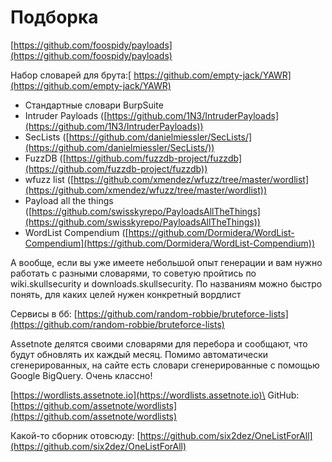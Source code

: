 # Подборка

[https://github.com/foospidy/payloads](https://github.com/foospidy/payloads)

Набор словарей для брута:[ https://github.com/empty-jack/YAWR](https://github.com/empty-jack/YAWR)

* Стандартные словари BurpSuite
* Intruder Payloads ([https://github.com/1N3/IntruderPayloads](https://github.com/1N3/IntruderPayloads))
* SecLists ([https://github.com/danielmiessler/SecLists/](https://github.com/danielmiessler/SecLists/))
* FuzzDB ([https://github.com/fuzzdb-project/fuzzdb](https://github.com/fuzzdb-project/fuzzdb))
* wfuzz list ([https://github.com/xmendez/wfuzz/tree/master/wordlist](https://github.com/xmendez/wfuzz/tree/master/wordlist))
* Payload all the things ([https://github.com/swisskyrepo/PayloadsAllTheThings](https://github.com/swisskyrepo/PayloadsAllTheThings))
* WordList Compendium ([https://github.com/Dormidera/WordList-Compendium](https://github.com/Dormidera/WordList-Compendium))

А вообще, если вы уже имеете небольшой опыт генерации и вам нужно работать с разными словарями, то советую пройтись по wiki.skullsecurity и downloads.skullsecurity. По названиям можно быстро понять, для каких целей нужен конкретный вордлист

Сервисы в бб: [https://github.com/random-robbie/bruteforce-lists](https://github.com/random-robbie/bruteforce-lists)

Assetnote делятся своими словарями для перебора и сообщают, что будут обновлять их каждый месяц. Помимо автоматически сгенерированных, на сайте есть словари сгенерированные с помощью Google BigQuery. Очень классно!

[https://wordlists.assetnote.io](https://wordlists.assetnote.io)\
GitHub: [https://github.com/assetnote/wordlists](https://github.com/assetnote/wordlists)



Какой-то сборник отовсюду: [https://github.com/six2dez/OneListForAll](https://github.com/six2dez/OneListForAll)
